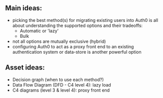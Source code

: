 ## Main ideas:
- picking the best method(s) for migrating existing users into Auth0 is all about understanding the supported options and their tradeoffs:
    - Automatic or 'lazy'
    - Bulk
- not all options are mutually exclusive (hybrid)
- configuring Auth0 to act as a proxy front end to an existing authentication system or data-store is another powerful option

## Asset ideas:
- Decision graph (when to use each method?)
- Data Flow Diagram (DFD - C4 level 4): lazy load
- C4 diagrams (level 3 & level 4): proxy front end